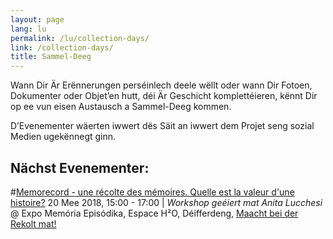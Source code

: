 ```yaml
---
layout: page
lang: lu
permalink: /lu/collection-days/
link: /collection-days/
title: Sammel-Deeg
---
```

Wann Dir Är Erënnerungen perséinlech deele wëllt oder wann Dir Fotoen, Dokumenter oder Objet’en hutt, déi Är Geschicht komplettéieren, kënnt Dir op ee vun eisen Austausch a Sammel-Deeg kommen.

D’Evenementer wäerten iwwert dës Säit an iwwert dem Projet seng sozial Medien ugekënnegt ginn.



<!-- more -->

## **Nächst Evenementer:**

#[Memorecord - une récolte des mémoires. Quelle est la valeur d'une histoire?](https://www.c2dh.uni.lu/events/memorecord-une-recolte-des-memoires-quelle-est-la-valeur-dune-histoire) 20 Mee 2018, 15:00 - 17:00 | *Workshop geéiert mat Anita Lucchesi* @ Expo Memória Episódika, Espace H²O, Déifferdeng, [Maacht bei der Rekolt mat!](https://www.facebook.com/events/591438841226889/)